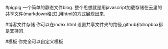 #pigpig
一个简单的静态文件blog.
整个思想就是用javascript加载存储在云里的共享文件(markdown格式),用html的方式展现出来.

#博客文件存储
你可以在index.html 设置共享文件夹的路径,github和dropbox都是支持的.

#模板
你完全可以自定义模板
